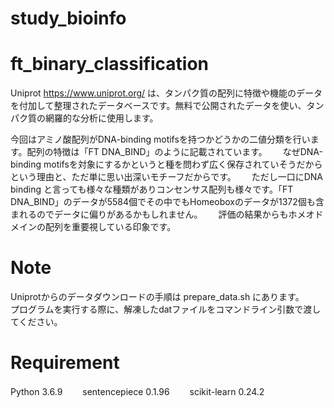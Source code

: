 # study_bioinfo
# ft_binary_classification
Uniprot https://www.uniprot.org/ は、タンパク質の配列に特徴や機能のデータを付加して整理されたデータベースです。無料で公開されたデータを使い、タンパク質の網羅的な分析に使用します。


今回はアミノ酸配列がDNA-binding motifsを持つかどうかの二値分類を行います。配列の特徴は「FT   DNA_BIND」のように記載されています。　　
なぜDNA-binding motifsを対象にするかというと種を問わず広く保存されていそうだからという理由と、ただ単に思い出深いモチーフだからです。　　
ただし一口にDNA binding と言っても様々な種類がありコンセンサス配列も様々です。「FT   DNA_BIND」のデータが5584個でその中でもHomeoboxのデータが1372個も含まれるのでデータに偏りがあるかもしれません。　　
評価の結果からもホメオドメインの配列を重要視している印象です。

# Note 
Uniprotからのデータダウンロードの手順は prepare_data.sh にあります。　　
プログラムを実行する際に、解凍したdatファイルをコマンドライン引数で渡してください。　　

# Requirement

Python 3.6.9　　
sentencepiece   0.1.96　　
scikit-learn     0.24.2　　
